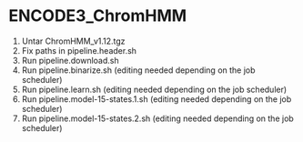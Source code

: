 # ENCODE3_ChromHMM

1. Untar ChromHMM_v1.12.tgz
2. Fix paths in pipeline.header.sh
3. Run pipeline.download.sh
4. Run pipeline.binarize.sh (editing needed depending on the job scheduler)
5. Run pipeline.learn.sh (editing needed depending on the job scheduler)
6. Run pipeline.model-15-states.1.sh (editing needed depending on the job scheduler)
7. Run pipeline.model-15-states.2.sh (editing needed depending on the job scheduler)
